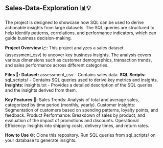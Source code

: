 ## **Sales-Data-Exploration 📊💡**

The project is designed to showcase how SQL can be used to derive actionable insights from large datasets. The SQL queries are structured to help identify patterns, correlations, and performance indicators, which can guide business decision-making.

**Project Overview 📈:**
This project analyzes a sales dataset (assessment_csv) to uncover key business insights. The analysis covers various dimensions such as customer demographics, transaction trends, and sales performance across different categories.

**Files 📂:**
**Dataset:** assessment_csv - Contains sales data.
**SQL Scripts:** sql_scripts/ - Contains SQL queries used to derive key metrics and insights.
**Insights:** insights.txt - Provides a detailed description of the SQL queries and the insights derived from them.

**Key Features 🔑:**
Sales Trends: Analysis of total and average sales, categorized by time period (monthly, yearly).
Customer Insights: Segmentation of customers based on spending patterns, loyalty points, and feedback.
Product Performance: Breakdown of sales by product, and evaluation of the impact of promotions and discounts.
Operational Efficiency: Insights into shipping costs, delivery times, and return rates.

**How to Use ⚙️:**
Clone this repository.
Run SQL queries from sql_scripts/ on your database to generate insights.

